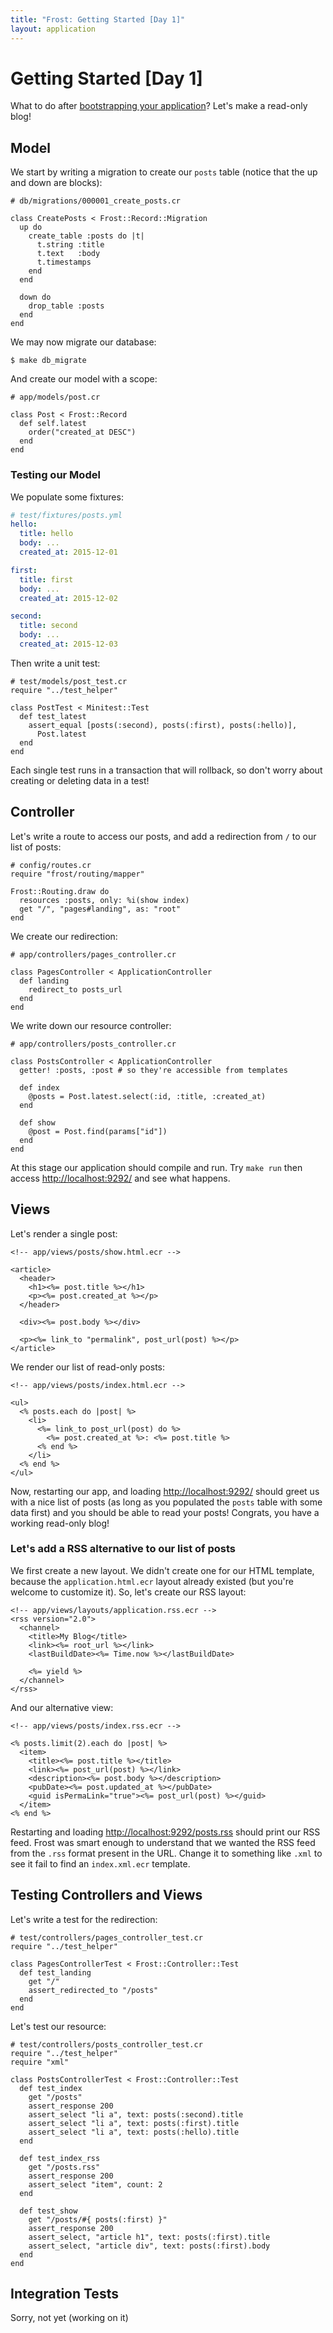 ```yaml
---
title: "Frost: Getting Started [Day 1]"
layout: application
---
```


# Getting Started [Day 1]

What to do after [bootstrapping your application](GETTING_STARTED_0.html)?
Let's make a read-only blog!

## Model

We start by writing a migration to create our `posts` table (notice that the up
and down are blocks):

```
# db/migrations/000001_create_posts.cr

class CreatePosts < Frost::Record::Migration
  up do
    create_table :posts do |t|
      t.string :title
      t.text   :body
      t.timestamps
    end
  end

  down do
    drop_table :posts
  end
end
```

We may now migrate our database:

```
$ make db_migrate
```

And create our model with a scope:

```
# app/models/post.cr

class Post < Frost::Record
  def self.latest
    order("created_at DESC")
  end
end
```

### Testing our Model

We populate some fixtures:

```yaml
# test/fixtures/posts.yml
hello:
  title: hello
  body: ...
  created_at: 2015-12-01

first:
  title: first
  body: ...
  created_at: 2015-12-02

second:
  title: second
  body: ...
  created_at: 2015-12-03
```

Then write a unit test:

```
# test/models/post_test.cr
require "../test_helper"

class PostTest < Minitest::Test
  def test_latest
    assert_equal [posts(:second), posts(:first), posts(:hello)],
      Post.latest
  end
end
```

Each single test runs in a transaction that will rollback, so don't worry about
creating or deleting data in a test!


## Controller

Let's write a route to access our posts, and add a redirection from `/` to our
list of posts:

```
# config/routes.cr
require "frost/routing/mapper"

Frost::Routing.draw do
  resources :posts, only: %i(show index)
  get "/", "pages#landing", as: "root"
end
```

We create our redirection:

```
# app/controllers/pages_controller.cr

class PagesController < ApplicationController
  def landing
    redirect_to posts_url
  end
end
```

We write down our resource controller:

```
# app/controllers/posts_controller.cr

class PostsController < ApplicationController
  getter! :posts, :post # so they're accessible from templates

  def index
    @posts = Post.latest.select(:id, :title, :created_at)
  end

  def show
    @post = Post.find(params["id"])
  end
end
```

At this stage our application should compile and run. Try `make run` then access
<http://localhost:9292/> and see what happens.

## Views

Let's render a single post:

```erb
<!-- app/views/posts/show.html.ecr -->

<article>
  <header>
    <h1><%= post.title %></h1>
    <p><%= post.created_at %></p>
  </header>

  <div><%= post.body %></div>

  <p><%= link_to "permalink", post_url(post) %></p>
</article>
```

We render our list of read-only posts:

```erb
<!-- app/views/posts/index.html.ecr -->

<ul>
  <% posts.each do |post| %>
    <li>
      <%= link_to post_url(post) do %>
        <%= post.created_at %>: <%= post.title %>
      <% end %>
    </li>
  <% end %>
</ul>
```

Now, restarting our app, and loading <http://localhost:9292/> should greet us
with a nice list of posts (as long as you populated the `posts` table with some
data first) and you should be able to read your posts! Congrats, you have a
working read-only blog!

### Let's add a RSS alternative to our list of posts

We first create a new layout. We didn't create one for our HTML template,
because the `application.html.ecr` layout already existed (but you're welcome to
customize it). So, let's create our RSS layout:

```erb
<!-- app/views/layouts/application.rss.ecr -->
<rss version="2.0">
  <channel>
    <title>My Blog</title>
    <link><%= root_url %></link>
    <lastBuildDate><%= Time.now %></lastBuildDate>

    <%= yield %>
  </channel>
</rss>
```

And our alternative view:

```erb
<!-- app/views/posts/index.rss.ecr -->

<% posts.limit(2).each do |post| %>
  <item>
    <title><%= post.title %></title>
    <link><%= post_url(post) %></link>
    <description><%= post.body %></description>
    <pubDate><%= post.updated_at %></pubDate>
    <guid isPermaLink="true"><%= post_url(post) %></guid>
  </item>
<% end %>
```

Restarting and loading <http://localhost:9292/posts.rss> should print our RSS
feed. Frost was smart enough to understand that we wanted the RSS feed from the
`.rss` format present in the URL. Change it to something like `.xml` to see it
fail to find an `index.xml.ecr` template.


## Testing Controllers and Views

Let's write a test for the redirection:

```
# test/controllers/pages_controller_test.cr
require "../test_helper"

class PagesControllerTest < Frost::Controller::Test
  def test_landing
    get "/"
    assert_redirected_to "/posts"
  end
end
```

Let's test our resource:

```
# test/controllers/posts_controller_test.cr
require "../test_helper"
require "xml"

class PostsControllerTest < Frost::Controller::Test
  def test_index
    get "/posts"
    assert_response 200
    assert_select "li a", text: posts(:second).title
    assert_select "li a", text: posts(:first).title
    assert_select "li a", text: posts(:hello).title
  end

  def test_index_rss
    get "/posts.rss"
    assert_response 200
    assert_select "item", count: 2
  end

  def test_show
    get "/posts/#{ posts(:first) }"
    assert_response 200
    assert_select, "article h1", text: posts(:first).title
    assert_select, "article div", text: posts(:first).body
  end
end
```


## Integration Tests

Sorry, not yet (working on it)
